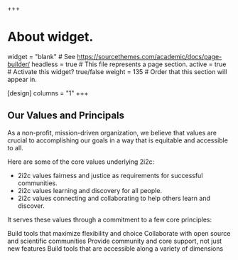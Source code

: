 +++
# About widget.
widget = "blank"  # See https://sourcethemes.com/academic/docs/page-builder/
headless = true  # This file represents a page section.
active = true  # Activate this widget? true/false
weight = 135  # Order that this section will appear in.

[design]
  columns = "1"
+++

## Our Values and Principals

As a non-profit, mission-driven organization, we believe that values are crucial to accomplishing our goals in a way that is equitable and accessible to all.

Here are some of the core values underlying 2i2c:

* 2i2c values fairness and justice as requirements for successful communities.
* 2i2c values learning and discovery for all people.
* 2i2c values connecting and collaborating to help others learn and discover.

It serves these values through a commitment to a few core principles:

Build tools that maximize flexibility and choice
Collaborate with open source and scientific communities
Provide community and core support, not just new features
Build tools that are accessible along a variety of dimensions
